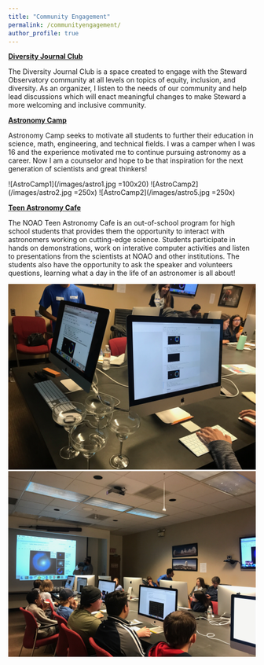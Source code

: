 ```yaml
---
title: "Community Engagement"
permalink: /communityengagement/
author_profile: true
---
```


[**Diversity Journal Club**](https://www.as.arizona.edu/diversity_coffee/)

The Diversity Journal Club is a space created to engage with the Steward Observatory community at all levels on topics of equity,
inclusion, and diversity. As an organizer, I listen to the needs of our community and help lead discussions which will enact
meaningful changes to make Steward a more welcoming and inclusive community.

[**Astronomy Camp**](https://www.astronomycamp.org/)

Astronomy Camp seeks to motivate all students to further their education in science, math, engineering, 
and technical fields. I was a camper when I was 16 and the 
experience motivated me to continue pursuing astronomy as a career. Now I am a counselor and hope to be that inspiration for the
next generation of scientists and great thinkers!

![AstroCamp1](/images/astro1.jpg =100x20)
![AstroCamp2](/images/astro2.jpg =250x)
![AstroCamp2](/images/astro5.jpg =250x)


[**Teen Astronomy Cafe**](http://www.teenastronomycafe.org/)

The NOAO Teen Astronomy Cafe is an out-of-school program for high school students that provides them the opportunity
to interact with astronomers working on cutting-edge science. Students participate in hands on demonstrations, work
on interative computer activities and listen to presentations from the scientists at NOAO and other institutions.
The students also have the opportunity to ask the speaker and volunteers questions, learning what a day in the life 
of an astronomer is all about!

![Cafe1](/images/cafe1.jpeg)
![Cafe2](/images/cafe2.jpeg)



